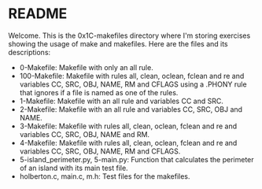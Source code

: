 # README

Welcome. This is the 0x1C-makefiles directory where I'm storing exercises showing the usage of make and makefiles. Here are the files and its descriptions:

- 0-Makefile: Makefile with only an all rule.
- 100-Makefile: Makefile with rules all, clean, oclean, fclean and re and variables CC, SRC, OBJ, NAME, RM and CFLAGS using a .PHONY rule that ignores if a file is named as one of the rules.
- 1-Makefile: Makefile with an all rule and variables CC and SRC.
- 2-Makefile: Makefile with an all rule and variables CC, SRC, OBJ and NAME.
- 3-Makefile: Makefile with rules all, clean, oclean, fclean and re and variables CC, SRC, OBJ, NAME and RM.
- 4-Makefile: Makefile with rules all, clean, oclean, fclean and re and variables CC, SRC, OBJ, NAME, RM and CFLAGS.
- 5-island_perimeter.py, 5-main.py: Function that calculates the perimeter of an island with its main test file.
- holberton.c, main.c, m.h: Test files for the makefiles.